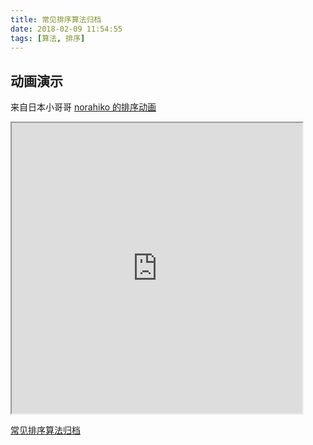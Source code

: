 ```yaml
---
title: 常见排序算法归档
date: 2018-02-09 11:54:55
tags: [算法, 排序]
---
```


##  动画演示

来自日本小哥哥 [norahiko 的排序动画](https://github.com/norahiko/sort-visualize)

<iframe src="https://sanbaofengs.com/sort-visualize/app/index.html" width="465" height="465" id="generated_site" scrolling="no">请使用支持内嵌框架的浏览器</iframe>

[常见排序算法归档](http://bubkoo.com/2014/01/17/sort-algorithm/archives/)
